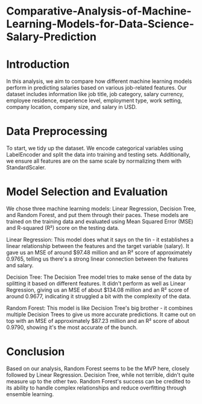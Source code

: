 # Comparative-Analysis-of-Machine-Learning-Models-for-Data-Science-Salary-Prediction

# Introduction

In this analysis, we aim to compare how different machine learning models perform in predicting salaries based on various job-related features. Our dataset includes information like job title, job category, salary currency, employee residence, experience level, employment type, work setting, company location, company size, and salary in USD.

# Data Preprocessing

To start, we tidy up the dataset. We encode categorical variables using LabelEncoder and split the data into training and testing sets. Additionally, we ensure all features are on the same scale by normalizing them with StandardScaler.

# Model Selection and Evaluation

We chose three machine learning models: Linear Regression, Decision Tree, and Random Forest, and put them through their paces. These models are trained on the training data and evaluated using Mean Squared Error (MSE) and R-squared (R²) score on the testing data.

Linear Regression:
This model does what it says on the tin - it establishes a linear relationship between the features and the target variable (salary). It gave us an MSE of around $97.48 million and an R² score of approximately 0.9765, telling us there's a strong linear connection between the features and salary.

Decision Tree:
The Decision Tree model tries to make sense of the data by splitting it based on different features. It didn't perform as well as Linear Regression, giving us an MSE of about $134.08 million and an R² score of around 0.9677, indicating it struggled a bit with the complexity of the data.

Random Forest: This model is like Decision Tree's big brother - it combines multiple Decision Trees to give us more accurate predictions. It came out on top with an MSE of approximately $87.23 million and an R² score of about 0.9790, showing it's the most accurate of the bunch.

# Conclusion

Based on our analysis, Random Forest seems to be the MVP here, closely followed by Linear Regression. Decision Tree, while not terrible, didn't quite measure up to the other two. Random Forest's success can be credited to its ability to handle complex relationships and reduce overfitting through ensemble learning.
